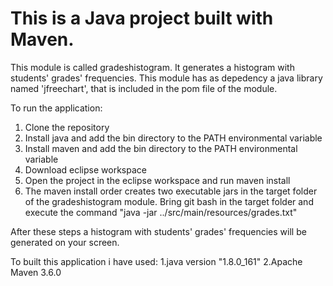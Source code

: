 # This is a Java project built with Maven. 
This module is called gradeshistogram. It generates a histogram with students' grades' frequencies. This module has as depedency a java library named 'jfreechart', that is included in the pom file of the module.

To run the application:
1. Clone the repository
2. Install java and add the bin directory to the PATH environmental variable
3. Install maven and add the bin directory to the PATH environmental variable
4. Download eclipse workspace
5. Open the project in the eclipse workspace and run maven install
6. The maven install order creates two executable jars in the target folder of the gradeshistogram module. Bring git bash in the target folder and execute the command
"java -jar <jar-with-depedencies> ../src/main/resources/grades.txt"

After these steps a histogram with students' grades' frequencies will be generated on your screen.

To built this application i have used:
1.java version "1.8.0_161"
2.Apache Maven 3.6.0


